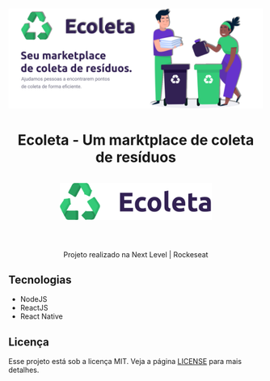 <h1 align=center>
<img src="web/src/assets/ecoleta.png" />
</h1>

<h1 align="center">
Ecoleta - Um marktplace de coleta de resíduos
  <br>
  <br>

  <img src="web/src/assets/logo.svg" alt="TinDev LOGO" width="300">

  <br>  
  <br>
</h1>

<p align="center">Projeto realizado na Next Level | Rockeseat</p>

## Tecnologias

- NodeJS
- ReactJS
- React Native

## Licença

Esse projeto está sob a licença MIT. Veja a página [LICENSE](https://opensource.org/licenses/MIT) para mais detalhes.
